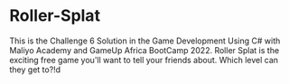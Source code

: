 # Roller-Splat
 This is the Challenge 6 Solution in the Game Development Using C# with Maliyo Academy and GameUp Africa BootCamp 2022. Roller Splat is the exciting free game you'll want to tell your friends about. Which level can they get to?!d
